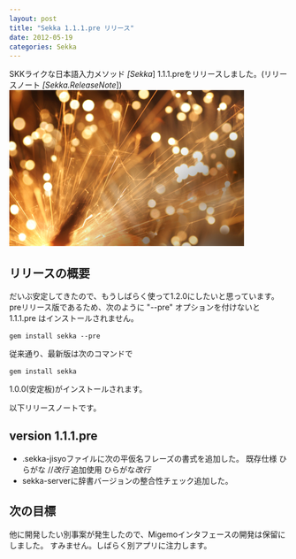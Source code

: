 ```yaml
---
layout: post
title: "Sekka 1.1.1.pre リリース"
date: 2012-05-19
categories: Sekka
---
```

SKKライクな日本語入力メソッド *[Sekka*] 1.1.1.preをリリースしました。(リリースノート *[Sekka.ReleaseNote*])
 ![img](/assets/images/iStock_000016378483XSmall.jpg)

## リリースの概要
だいぶ安定してきたので、もうしばらく使って1.2.0にしたいと思っています。
preリリース版であるため、次のように "--pre" オプションを付けないと 1.1.1.pre はインストールされません。
```
gem install sekka --pre
```

従来通り、最新版は次のコマンドで
```
gem install sekka
```
1.0.0(安定板)がインストールされます。

以下リリースノートです。
## version 1.1.1.pre
- .sekka-jisyoファイルに次の平仮名フレーズの書式を追加した。
 既存仕様
  ひらがな	//*改行*
 追加使用
  ひらがな*改行*
- sekka-serverに辞書バージョンの整合性チェック追加した。

## 次の目標
他に開発したい別事案が発生したので、Migemoインタフェースの開発は保留にしました。
すみません。しばらく別アプリに注力します。
